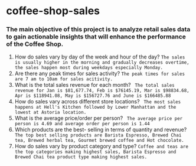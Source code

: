 # coffee-shop-sales



### The main objective of this project is to analyze retail sales data to gain actionable insights that will enhance the performance of the Coffee Shop.

1. How do sales vary by day of the week and hour of the day? ```The sales is usually higher in the morning and gradually decreases overtime, the sales happen most during weekdays especially Monday.```
3. Are there any peak times for sales activity? ```The peak times for sales are 7 am to 10am for sales acitivity.```
4. What is the total sales revenue for each month? ``` The total sales revenue for Jan is $81,677.74, Feb is $76145.19, Mar is $98834.68, Apr is $118941.08, May is $156727.76 and June is $166485.88```
5. How do sales vary across different store locations? ``` The most sales happens at Hell's Kitchen followed by Lower Manhattan and the lowest at Astoria location.```
6. What is the average price/order per person? ``` The average price per person is 4.69 and average order per person is 1.44```
7. Which products are the best- selling in terms of quantity and revenue? ``` The top best selling products are Barista Espresso, Brewed Chai tea, Brewed herbal tea, Gourmet brewed coffee and Hot chocolate.```
8. How do sales vary by product category and type? ```Coffee and teas are the top categories making highest sales, Barista Espresso and Brewed Chai tea product type making highest sales.```
